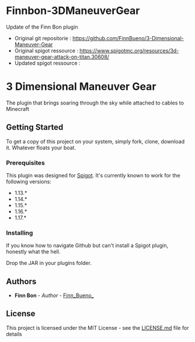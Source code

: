 # Finnbon-3DManeuverGear
Update of the Finn Bon plugin 
* Original git repositorie : https://github.com/FinnBueno/3-Dimensional-Maneuver-Gear
* Original spigot ressource : https://www.spigotmc.org/resources/3d-maneuver-gear-attack-on-titan.30608/
* Updated spigot ressource : 

# 3 Dimensional Maneuver Gear

The plugin that brings soaring through the sky while attached to cables to Minecraft

## Getting Started

To get a copy of this project on your system, simply fork, clone, download it. Whatever floats your boat.

### Prerequisites

This plugin was designed for [Spigot](https://www.spigotmc.org). It's currently known to work for the following versions:

 * 1.13.*
 * 1.14.*
 * 1.15.*
 * 1.16.*
 * 1.17.*

### Installing

If you know how to navigate Github but can't install a Spigot plugin, honestly what the hell.

Drop the JAR in your plugins folder.

## Authors

* **Finn Bon** - *Author* - [Finn_Bueno_](https://github.com/FinnBueno)

## License

This project is licensed under the MIT License - see the [LICENSE.md](LICENSE.md) file for details
